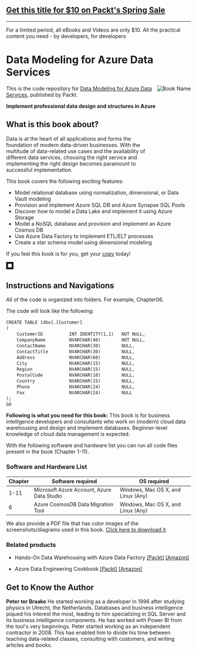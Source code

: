 ## [Get this title for $10 on Packt's Spring Sale](https://www.packt.com/B17255?utm_source=github&utm_medium=packt-github-repo&utm_campaign=spring_10_dollar_2022)
-----
For a limited period, all eBooks and Videos are only $10. All the practical content you need \- by developers, for developers

# Data Modeling for Azure Data Services

<a href="https://www.packtpub.com/product/data-modeling-for-azure-data-services/9781801077347"><img src="https://static.packt-cdn.com/products/9781801077347/cover/smaller" alt="Book Name" height="256px" align="right"></a>

This is the code repository for [Data Modeling for Azure Data Services](https://www.packtpub.com/product/data-modeling-for-azure-data-services/9781801077347), published by Packt.

**Implement professional data design and structures in Azure**

## What is this book about?
Data is at the heart of all applications and forms the foundation of modern data-driven businesses. With the multitude of data-related use cases and the availability of different data services, choosing the right service and implementing the right design becomes paramount to successful implementation.

This book covers the following exciting features: 
* Model relational database using normalization, dimensional, or Data Vault modeling
* Provision and implement Azure SQL DB and Azure Synapse SQL Pools
* Discover how to model a Data Lake and implement it using Azure Storage
* Model a NoSQL database and provision and implement an Azure Cosmos DB
* Use Azure Data Factory to implement ETL/ELT processes
* Create a star schema model using dimensional modeling

If you feel this book is for you, get your [copy](https://www.amazon.com/Data-Modeling-Azure-Services-professional-ebook/dp/B096T14FCQ/ref=sr_1_5?dchild=1&keywords=Data+Modeling+for+Azure+Data+Services&qid=1624620492&s=books&sr=1-5) today!

<a href="https://www.packtpub.com/?utm_source=github&utm_medium=banner&utm_campaign=GitHubBanner"><img src="https://raw.githubusercontent.com/PacktPublishing/GitHub/master/GitHub.png" alt="https://www.packtpub.com/" border="5" /></a>

## Instructions and Navigations
All of the code is organized into folders. For example, Chapter06.

The code will look like the following:
```
CREATE TABLE [dbo].[Customer]
(
    CustomerID          INT IDENTITY(1,1)   NOT NULL,
    CompanyName         NVARCHAR(40)        NOT NULL,
    ContactName         NVARCHAR(30)        NULL,
    ContactTitle        NVARCHAR(30)        NULL,
    Address             NVARCHAR(60)        NULL,
    City                NVARCHAR(15)        NULL,
    Region              NVARCHAR(15)        NULL,
    PostalCode          NVARCHAR(10)        NULL,
    Country             NVARCHAR(15)        NULL,
    Phone               NVARCHAR(24)        NULL,
    Fax                 NVARCHAR(24)        NULL
);
GO

```

**Following is what you need for this book:**
This book is for business intelligence developers and consultants who work on (modern) cloud data warehousing and design and implement databases. Beginner-level knowledge of cloud data management is expected.

With the following software and hardware list you can run all code files present in the book (Chapter 1-11).

### Software and Hardware List

| Chapter  | Software required                                                                                  | OS required                        |
| -------- | ---------------------------------------------------------------------------------------------------| -----------------------------------|
| 1-11     | Microsoft Azure Account, Azure Data Studio												                                  | Windows, Mac OS X, and Linux (Any) |
| 6        | Azure CosmosDB Data Migration Tool 											                                          | Windows, Mac OS X, and Linux (Any) |



We also provide a PDF file that has color images of the screenshots/diagrams used in this book. [Click here to download it](https://static.packt-cdn.com/downloads/9781801077347_ColorImages.pdf).

### Related products <Other books you may enjoy>
* Hands-On Data Warehousing with Azure Data Factory [[Packt]](https://www.packtpub.com/product/hands-on-data-warehousing-with-azure-data-factory/9781789137620) [[Amazon]](https://www.amazon.in/Hands-Warehousing-Azure-Factory-premises/dp/1789137624)

* Azure Data Engineering Cookbook [[Packt]](https://www.packtpub.com/product/azure-data-engineering-cookbook/9781800206557) [[Amazon]](https://www.amazon.in/Azure-Data-Engineering-Cookbook-implement/dp/1800206550)

## Get to Know the Author
**Peter ter Braake**
He started working as a developer in 1996 after studying physics in Utrecht, the Netherlands. Databases and business intelligence piqued his interest the most, leading to him specializing in SQL Server and its business intelligence components. He has worked with Power BI from the tool's very beginnings. Peter started working as an independent contractor in 2008. This has enabled him to divide his time between teaching data-related classes, consulting with customers, and writing articles and books.
